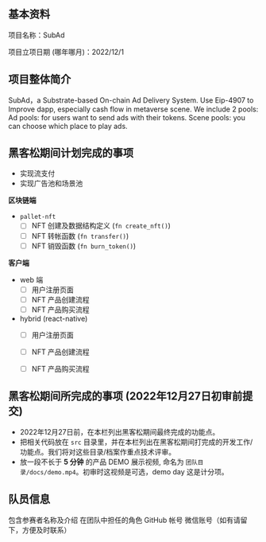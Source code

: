 ## 基本资料

项目名称：SubAd

项目立项日期 (哪年哪月)：2022/12/1

## 项目整体简介

SubAd，a Substrate-based On-chain Ad Delivery System. Use Eip-4907 to Improve dapp, especially cash flow in metaverse scene. We include 2 pools: Ad pools: for users want to send ads with their tokens. Scene pools: you can choose which place to play ads.


## 黑客松期间计划完成的事项

- 实现流支付
- 实现广告池和场景池

**区块链端**

- `pallet-nft`
  - [ ] NFT 创建及数据结构定义 (`fn create_nft()`)
  - [ ] NFT 转帐函数 (`fn transfer()`)
  - [ ] NFT 销毁函数 (`fn burn_token()`)

**客户端**

- web 端
  - [ ] 用户注册页面
  - [ ] NFT 产品创建流程
  - [ ] NFT 产品购买流程

- hybrid (react-native)
  - [ ] 用户注册页面
  - [ ] NFT 产品创建流程
  - [ ] NFT 产品购买流程


## 黑客松期间所完成的事项 (2022年12月27日初审前提交)

- 2022年12月27日前，在本栏列出黑客松期间最终完成的功能点。
- 把相关代码放在 `src` 目录里，并在本栏列出在黑客松期间打完成的开发工作/功能点。我们将对这些目录/档案作重点技术评审。
- 放一段不长于 **5 分钟** 的产品 DEMO 展示视频, 命名为 `团队目录/docs/demo.mp4`。初审时这视频是可选，demo day 这是计分项。

## 队员信息

包含参赛者名称及介绍
在团队中担任的角色
GitHub 帐号
微信账号（如有请留下，方便及时联系）